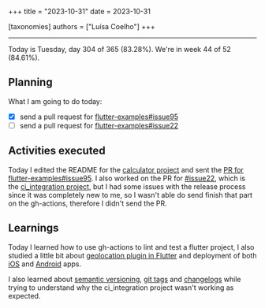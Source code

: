 +++
title = "2023-10-31"
date = 2023-10-31

[taxonomies]
authors = ["Luísa Coelho"]
+++

---

Today is Tuesday, day 304 of 365 (83.28%). We're in week 44 of 52 (84.61%). 

## Planning

What I am going to do today: 

- [x] send a pull request for [flutter-examples#issue95](https://github.com/nisrulz/flutter-examples/issues/95)
- [ ] send a pull request for [flutter-examples#issue22](https://github.com/nisrulz/flutter-examples/issues/22)

## Activities executed

Today I edited the README for the [calculator project](https://github.com/OmnicodeSolutions/flutter_codelab/tree/main/calculator) and sent the [PR for flutter-examples#issue95](https://github.com/nisrulz/flutter-examples/pull/143). I also worked on the PR for [#issue22](https://github.com/nisrulz/flutter-examples/issues/22), which is the [ci_integration project](https://github.com/OmnicodeSolutions/flutter_codelab/tree/main/ci_integration), but I had some issues with the release process since it was completely new to me, so I wasn't able do send finish that part on the gh-actions, therefore I didn't send the PR.

## Learnings

Today I learned how to use gh-actions to lint and test a flutter project, I also studied a little bit about [geolocation plugin in Flutter](https://pub.dev/packages/geolocator) and deployment of both [iOS](https://docs.flutter.dev/deployment/ios) and [Android](https://docs.flutter.dev/deployment/android) apps.

I also learned about [semantic versioning](https://semver.org/), [git tags](https://git-scm.com/book/en/v2/Git-Basics-Tagging) and [changelogs](https://docs.python.org/release/3.11.6/whatsnew/changelog.html#python-3-11-6) while trying to understand why the ci_integration project wasn't working as expected.
